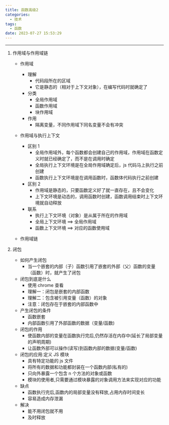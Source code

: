 ```yaml
---
title: 函数高级2
categories:
  - 技术
tags:
  - 函数
date: 2023-07-27 15:53:29
---
```


---

1. 作用域与作用域链

   - 作用域

     - 理解
       - 代码段所在的区域
       - 它是静态的（相对于上下文对象），在编写代码时就确定了
     - 分类
       - 全局作用域
       - 函数作用域
       - 块作用域
     - 作用
       - 隔离变量，不同作用域下同名变量不会有冲突

   - 作用域与执行上下文
     - 区别 1
       - 全局作用域外，每个函数都会创建自己的作用域，作用域在函数定义时就已经确定了，而不是在调用时确定
       - 全局执行上下文环境是在全局作用域确定后，js 代码马上执行之前创建
       - 函数执行上下文环境是在调用函数时，函数体代码执行之前创建
     - 区别 2
       - 作用域是静态的，只要函数定义好了就一直存在，且不会变化
       - 上下文环境是动态的，调用函数时创建，函数调用结束时上下文环境就自动释放
     - 联系
       - 执行上下文环境（对象）是从属于所在的作用域
       - 全局上下文环境 ==> 全局作用域
       - 函数上下文环境 ==> 对应的函数使用域
   - 作用域链

<!-- more -->

2. 闭包

   - 如何产生闭包
     - 当一个嵌套的内部（子）函数引用了嵌套的外部（父）函数的变量（函数）时，就产生了闭包
   - 闭包到底是什么
     - 使用 chrome 查看
     - 理解一：闭包是嵌套的内部函数
     - 理解二：包含被引用变量（函数）的对象
     - 注意：闭包存在于嵌套的内部函数中
   - 产生闭包的条件
     - 函数嵌套
     - 内部函数引用了外部函数的数据（变量/函数)
   - 闭包的作用
     - 使函数内部的变量在函数执行完后,仍然存活在内存中(延长了局部变量的声明周期)
     - 让函数外部可以操作(读写)到函数内部的数据(变量/函数)
   - 闭包的应用:定义 JS 模块
     - 具有特定功能的 js 文件
     - 将所有的数据和功能都封装在一个函数内部(私有的)
     - 只向外暴露一个包含 n 个方法的对象或函数
     - 模块的使用者,只需要通过模块暴露的对象调用方法来实现对应的功能
   - 缺点
     - 函数执行完后,函数内的局部变量没有释放,占用内存时间变长
     - 容易造成内存泄漏
   - 解决
     - 能不用闭包就不用
     - 及时释放
